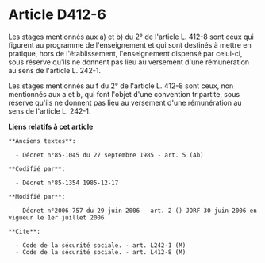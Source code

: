 # Article D412-6

Les stages mentionnés aux a) et b) du 2° de l'article L. 412-8 sont ceux qui figurent au programme de l'enseignement et qui
sont destinés à mettre en pratique, hors de l'établissement, l'enseignement dispensé par celui-ci, sous réserve qu'ils ne
donnent pas lieu au versement d'une rémunération au sens de l'article L. 242-1. 

Les stages mentionnés au f du 2° de l'article L. 412-8 sont ceux, non mentionnés aux a et b, qui font l'objet d'une
convention tripartite, sous réserve qu'ils ne donnent pas lieu au versement d'une rémunération au sens de l'article L. 242-1.

**Liens relatifs à cet article**

	**Anciens textes**:

	  - Décret n°85-1045 du 27 septembre 1985 - art. 5 (Ab)

	**Codifié par**:

	  - Décret n°85-1354 1985-12-17

	**Modifié par**:

	  - Décret n°2006-757 du 29 juin 2006 - art. 2 () JORF 30 juin 2006 en vigueur le 1er juillet 2006

	**Cite**:

	  - Code de la sécurité sociale. - art. L242-1 (M)
	  - Code de la sécurité sociale. - art. L412-8 (M)
